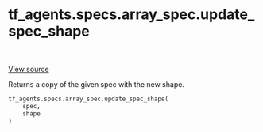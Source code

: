 <div itemscope itemtype="http://developers.google.com/ReferenceObject">
<meta itemprop="name" content="tf_agents.specs.array_spec.update_spec_shape" />
<meta itemprop="path" content="Stable" />
</div>

# tf_agents.specs.array_spec.update_spec_shape

<table class="tfo-notebook-buttons tfo-api" align="left">
</table>

<a target="_blank" href="https://github.com/tensorflow/agents/tree/master/tf_agents/specs/array_spec.py">View
source</a>

Returns a copy of the given spec with the new shape.

```python
tf_agents.specs.array_spec.update_spec_shape(
    spec,
    shape
)
```

<!-- Placeholder for "Used in" -->
